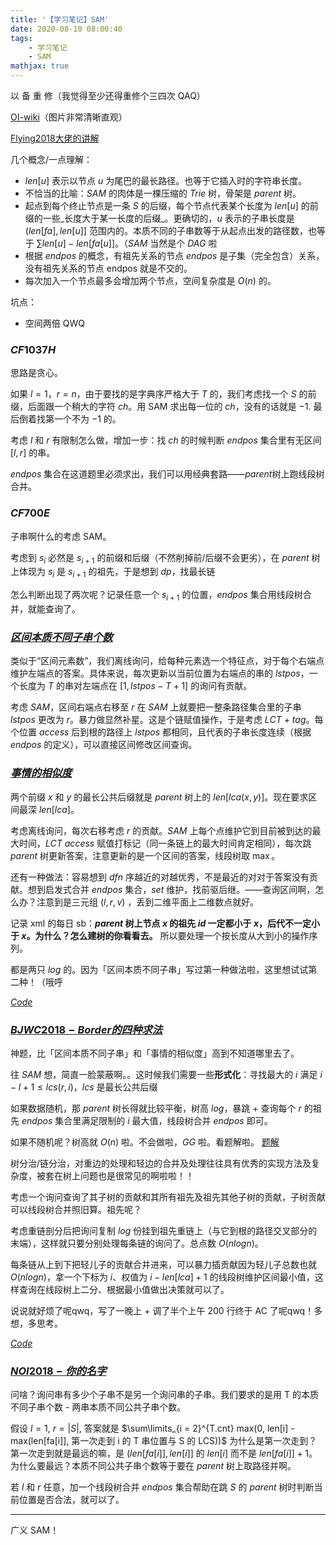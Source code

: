 ```yaml
---
title: '【学习笔记】SAM'
date: 2020-08-10 08:00:40
tags: 
    - 学习笔记
    - SAM
mathjax: true
---
```


以 备 重 修（我觉得至少还得重修个三四次 QAQ）

[OI-wiki](https://oi-wiki.org/string/sam/)（图片非常清晰直观）

[Flying2018大佬的讲解](https://www.cnblogs.com/Flying2018/p/13444085.html)

几个概念/一点理解：

* $len[u]$ 表示以节点 $u$ 为尾巴的最长路径。也等于它插入时的字符串长度。
* 不恰当的比喻：$SAM$ 的肉体是一棵压缩的 $Trie$ 树，骨架是 $parent$ 树。
* 起点到每个终止节点是一条 $S$ 的后缀，每个节点代表某个长度为 $len[u]$ 的前缀的一些_长度大于某一长度的后缀_。更确切的，$u$ 表示的子串长度是 $(len[fa], len[u]]$ 范围内的。本质不同的子串数等于从起点出发的路径数，也等于 $\sum len[u] - len[fa[u]]$。（$SAM$ 当然是个 $DAG$ 啦
* 根据 $endpos$ 的概念，有祖先关系的节点 $endpos$ 是子集（完全包含）关系，没有祖先关系的节点 endpos 就是不交的。
* 每次加入一个节点最多会增加两个节点，空间复杂度是 $O(n)$ 的。

坑点：

* 空间两倍 QWQ

### $CF1037H$

思路是贪心。

如果 $l = 1$，$r = n$，由于要找的是字典序严格大于 $T$ 的，我们考虑找一个 $S$ 的前缀，后面跟一个稍大的字符 $ch$。用 SAM 求出每一位的 $ch$，没有的话就是 $-1$. 最后倒着找第一个不为 $-1$ 的。

考虑 $l$ 和 $r$ 有限制怎么做，增加一步：找 $ch$ 的时候判断 $endpos$ 集合里有无区间 $[l, r]$ 的串。

$endpos$ 集合在这道题里必须求出，我们可以用经典套路——$parent$树上跑线段树合并。

### $CF700E$

子串啊什么的考虑 SAM。

考虑到 $s_i$ 必然是 $s_{i + 1}$ 的前缀和后缀（不然削掉前/后缀不会更劣），在 $parent$ 树上体现为 $s_i$ 是 $s_{i + 1}$ 的祖先，于是想到 $dp$，找最长链

怎么判断出现了两次呢？记录任意一个 $s_{i + 1}$ 的位置，$endpos$ 集合用线段树合并，就能查询了。

### [$区间本质不同子串个数$](https://www.luogu.com.cn/problem/P6292)

类似于“区间元素数”，我们离线询问，给每种元素选一个特征点，对于每个右端点维护左端点的答案。具体来说，每次更新以当前位置为右端点的串的 $lstpos$，一个长度为 $T$ 的串对左端点在 $[1, lstpos - T + 1]$ 的询问有贡献。

考虑 $SAM$，区间右端点右移至 $r$ 在 $SAM$ 上就要把一整条路径集合里的子串 $lstpos$ 更改为 $r$。暴力做显然补星。这是个链赋值操作，于是考虑 $LCT$ + $tag$。每个位置 $access$ 后到根的路径上 $lstpos$ 都相同，且代表的子串长度连续（根据 $endpos$ 的定义），可以直接区间修改区间查询。

### [$事情的相似度$](https://loj.ac/p/6041)

两个前缀 $x$ 和 $y$ 的最长公共后缀就是 $parent$ 树上的 $len[lca(x, y)]$。现在要求区间最深 $len[lca]$。

考虑离线询问，每次右移考虑 $r$ 的贡献。$SAM$ 上每个点维护它到目前被到达的最大时间，$LCT$ $access$ 赋值打标记（同一条链上的最大时间肯定相同），每次跳 $parent$ 树更新答案，注意更新的是一个区间的答案，线段树取 $\max$。

还有一种做法：容易想到 $dfn$ 序越近的对越优秀，不是最近的对对于答案没有贡献。想到启发式合并 $endpos$ 集合，$set$ 维护，找前驱后继。——查询区间啊，怎么办？注意到是三元组 $(l, r, v)$ ，丢到二维平面上二维数点就好。

记录 xml 的每日 sb：**$parent$ 树上节点 $x$ 的祖先 $id$ 一定都小于 $x$，后代不一定小于 $x$。为什么？怎么建树的你看看去。** 所以要处理一个按长度从大到小的操作序列。

都是两只 $log$ 的。因为「区间本质不同子串」写过第一种做法啦，这里想试试第二种！（哦呼

[$Code$](https://loj.ac/s/1022230)

### [$BJWC2018-Border 的四种求法$](https://www.luogu.com.cn/problem/P4482)

神题，比「区间本质不同子串」和「事情的相似度」高到不知道哪里去了。

往 $SAM$ 想，简直一脸蒙蔽啊。。这时候我们需要一些**形式化**：寻找最大的 $i$ 满足 $i - l + 1 \leq lcs(r, i)$，$lcs$ 是最长公共后缀

如果数据随机，那 $parent$ 树长得就比较平衡，树高 $log$，暴跳 + 查询每个 $r$ 的祖先 $endpos$ 集合里满足限制的 $i$ 最大值，线段树合并 $endpos$ 即可。

如果不随机呢？树高就 $O(n)$ 啦。不会做啦，$GG$ 啦。看题解啦。 [题解](https://www.luogu.com.cn/blog/c2522943959/solution-p4482)

树分治/链分治，对重边的处理和轻边的合并及处理往往具有优秀的实现方法及复杂度，被套在树上问题也是很常见的啊啦啦！！

考虑一个询问查询了其子树的贡献和其所有祖先及祖先其他子树的贡献，子树贡献可以线段树合并照旧算。祖先呢？

考虑重链剖分后把询问复制 $log$ 份挂到祖先重链上（与它到根的路径交叉部分的末端），这样就只要分别处理每条链的询问了。总点数 $O(nlogn)$。

每条链从上到下把轻儿子的贡献合并进来，可以暴力插贡献因为轻儿子总数也就 $O(nlogn)$，拿一个下标为 $i$、权值为 $i - len[lca] + 1$ 的线段树维护区间最小值，这样查询在线段树上二分、根据最小值做出决策就可以了。

说说就好烦了呢qwq，写了一晚上 + 调了半个上午 200 行终于 AC 了呢qwq！多想，多思考。

[$Code$](https://www.luogu.com.cn/record/44414778)

### [$NOI2018-你的名字$](https://loj.ac/p/2720)

问啥？询问串有多少个子串不是另一个询问串的子串。我们要求的是用 T 的本质不同子串个数 - 两串本质不同公共子串个数。

假设 $l = 1$, $r = |S|$, 答案就是 $\sum\limits_{i = 2}^{T.cnt} max(0, len[i] - max(len[fa[i]], 第一次走到 i 的 T 串位置与 S 的 LCS))$ 为什么是第一次走到？第一次走到就是最远的嘛，是 $(len[fa[i]], len[i]]$ 的 $len[i]$ 而不是 $len[fa[i]] + 1$。为什么要最远？本质不同公共子串个数等于要在 $parent$ 树上取路径并啊。

若 $l$ 和 $r$ 任意，加一个线段树合并 $endpos$ 集合帮助在跳 $S$ 的 $parent$ 树时判断当前位置是否合法，就可以了。

---

广义 SAM！

